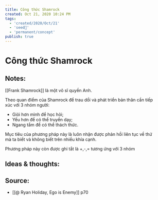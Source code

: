 ```yaml
---
title: Công thức Shamrock
created: Oct 21, 2020 10:24 PM
tags:
  - 'created/2020/Oct/21'
  - 'seed🥜'
  - 'permanent/concept'
publish: true
---
```

# Công thức Shamrock

## Notes:
[[Frank Shamrock]] là một võ sĩ quyền Anh. 

Theo quan điểm của Shamrock để trau dồi và phát triển bản thân cần tiếp xúc với 3 nhóm người: 

- Giỏi hơn mình để học hỏi; 
- Yếu hơn để có thể truyền dạy; 
- Ngang tầm để có thể thách thức. 

Mục tiêu của phương pháp này là luôn nhận được phản hồi liên tục về thứ mà ta biết và không biết trên nhiều khía cạnh.

Phương pháp này còn được ghi tắt là +,-,= tương ứng với 3 nhóm

## Ideas & thoughts:

## Source:
- [[@ Ryan Holiday, Ego is Enemy]] p70